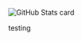 ![GitHub Stats card](https://github-readme-stats.vercel.app/api?username=laysakura&show_icons=true&count_private=true&icon_color=f8d746&bg_color=30,e96443,904e95&title_color=fff&text_color=fff)

testing
